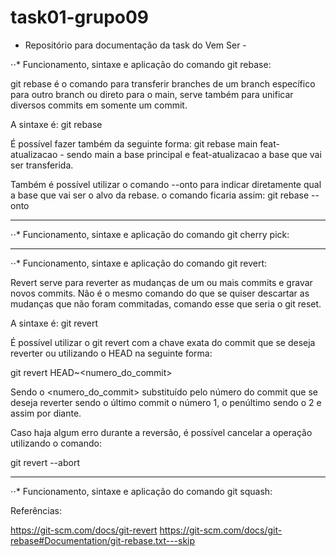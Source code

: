 # task01-grupo09

- Repositório para documentação da task do Vem Ser -

⋅⋅* Funcionamento, sintaxe e aplicação do comando git rebase:

git rebase é o comando para transferir branches de um branch específico para outro branch ou direto para o main, serve também para unificar diversos commits em somente um commit.

A sintaxe é: git rebase <branch que vai ser o alvo do rebase>

É possível fazer também da seguinte forma: git rebase main feat-atualizacao - sendo main a base principal e feat-atualizacao a base que vai ser transferida.

Também é possível utilizar o comando --onto para indicar diretamente qual a base que vai ser o alvo da rebase. o comando ficaria assim: git rebase --onto <newbase>
___

⋅⋅* Funcionamento, sintaxe e aplicação do comando git cherry pick:

___

⋅⋅* Funcionamento, sintaxe e aplicação do comando git revert:

Revert serve para reverter as mudanças de um ou mais commits e gravar novos commits. Não é o mesmo comando do que se quiser descartar as mudanças que não foram commitadas, comando esse que seria o git reset.

A sintaxe é: git revert 

É possível utilizar o git revert com a chave exata do commit que se deseja reverter ou utilizando o HEAD na seguinte forma:

git revert HEAD~<numero_do_commit>

Sendo o <numero_do_commit> substituído pelo número do commit que se deseja reverter sendo o último commit o número 1, o penúltimo sendo o 2 e assim por diante.

Caso haja algum erro durante a reversão, é possível cancelar a operação utilizando o comando:

git revert --abort

___

⋅⋅* Funcionamento, sintaxe e aplicação do comando git squash:





Referências:

https://git-scm.com/docs/git-revert
https://git-scm.com/docs/git-rebase#Documentation/git-rebase.txt---skip